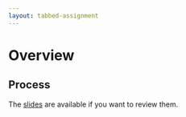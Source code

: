 ```yaml
---
layout: tabbed-assignment
---
```


# Overview

## Process

The [slides][] are available if you want to review them.




<!-- Don't edit links here, change them in _data/assignment.yml instead, -->

[slides]: <{{site.data.assignment.slides}}>
[template]: <{{site.data.assignment.template}}>
